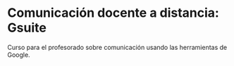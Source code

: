 # Comunicación docente a distancia: Gsuite

Curso para el profesorado sobre comunicación usando las herramientas de Google.
